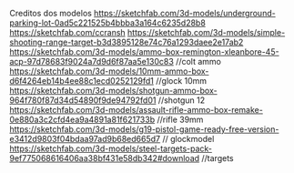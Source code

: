 Creditos dos modelos
https://sketchfab.com/3d-models/underground-parking-lot-0ad5c221525b4bbba3a164c6235d28b8
https://sketchfab.com/ccransh
https://sketchfab.com/3d-models/simple-shooting-range-target-b3d3895128e74c76a1293daee2e17ab2
https://sketchfab.com/3d-models/ammo-box-remington-xleanbore-45-acp-97d78683f9024a7d9d6f87aa5e130c83 //colt ammo
https://sketchfab.com/3d-models/10mm-ammo-box-d6f4264eb14b4ee88c1ecd0252129fd1 //glock 10mm
https://sketchfab.com/3d-models/shotgun-ammo-box-964f780f87d34d54890f9de94792fd01 //shotgun 12
https://sketchfab.com/3d-models/assault-rifle-ammo-box-remake-0e880a3c2cfd4ea9a4891a81f621733b //rifle 39mm
https://sketchfab.com/3d-models/g19-pistol-game-ready-free-version-e3412d9803f04bdaa97ad9b68ed665d7 // glockmodel
https://sketchfab.com/3d-models/steel-targets-pack-9ef775068616406aa38bf431e58db342#download //targets
